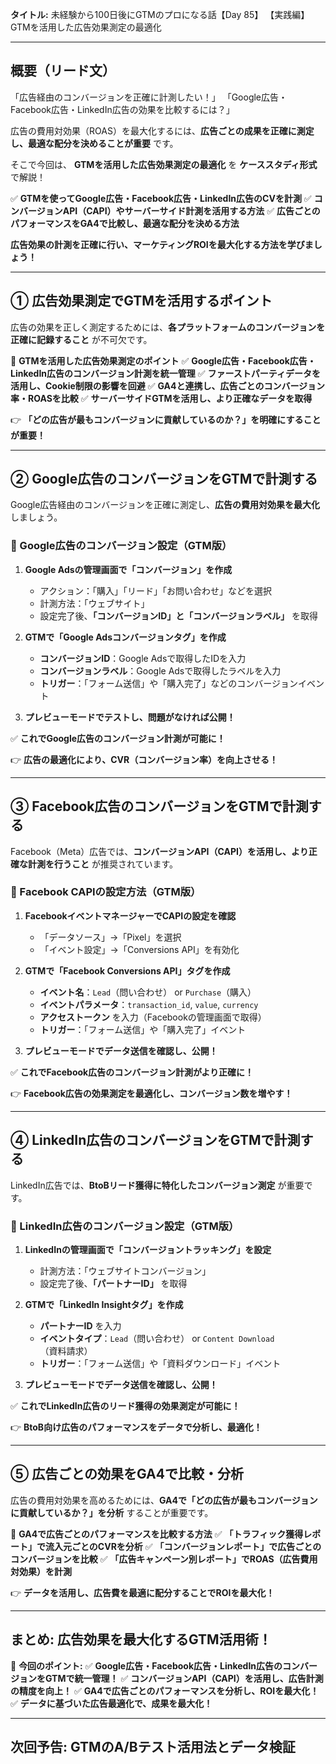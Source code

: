 **タイトル:**
未経験から100日後にGTMのプロになる話【Day 85】
【実践編】GTMを活用した広告効果測定の最適化

---

## **概要（リード文）**

「広告経由のコンバージョンを正確に計測したい！」
「Google広告・Facebook広告・LinkedIn広告の効果を比較するには？」

広告の費用対効果（ROAS）を最大化するには、**広告ごとの成果を正確に測定し、最適な配分を決めることが重要** です。

そこで今回は、 **GTMを活用した広告効果測定の最適化** を **ケーススタディ形式** で解説！

✅ **GTMを使ってGoogle広告・Facebook広告・LinkedIn広告のCVを計測**
✅ **コンバージョンAPI（CAPI）やサーバーサイド計測を活用する方法**
✅ **広告ごとのパフォーマンスをGA4で比較し、最適な配分を決める方法**

**広告効果の計測を正確に行い、マーケティングROIを最大化する方法を学びましょう！**

---

## **① 広告効果測定でGTMを活用するポイント**

広告の効果を正しく測定するためには、**各プラットフォームのコンバージョンを正確に記録すること** が不可欠です。

📌 **GTMを活用した広告効果測定のポイント**
✅ **Google広告・Facebook広告・LinkedIn広告のコンバージョン計測を統一管理**
✅ **ファーストパーティデータを活用し、Cookie制限の影響を回避**
✅ **GA4と連携し、広告ごとのコンバージョン率・ROASを比較**
✅ **サーバーサイドGTMを活用し、より正確なデータを取得**

👉 **「どの広告が最もコンバージョンに貢献しているのか？」を明確にすることが重要！**

---

## **② Google広告のコンバージョンをGTMで計測する**

Google広告経由のコンバージョンを正確に測定し、**広告の費用対効果を最大化** しましょう。

### **🔹 Google広告のコンバージョン設定（GTM版）**

1. **Google Adsの管理画面で「コンバージョン」を作成**
   - アクション：「購入」「リード」「お問い合わせ」などを選択
   - 計測方法：「ウェブサイト」
   - 設定完了後、**「コンバージョンID」と「コンバージョンラベル」** を取得

2. **GTMで「Google Adsコンバージョンタグ」を作成**
   - **コンバージョンID**：Google Adsで取得したIDを入力
   - **コンバージョンラベル**：Google Adsで取得したラベルを入力
   - **トリガー**：「フォーム送信」や「購入完了」などのコンバージョンイベント

3. **プレビューモードでテストし、問題がなければ公開！**

✅ **これでGoogle広告のコンバージョン計測が可能に！**

👉 **広告の最適化により、CVR（コンバージョン率）を向上させる！**

---

## **③ Facebook広告のコンバージョンをGTMで計測する**

Facebook（Meta）広告では、**コンバージョンAPI（CAPI）を活用し、より正確な計測を行うこと** が推奨されています。

### **🔹 Facebook CAPIの設定方法（GTM版）**

1. **FacebookイベントマネージャーでCAPIの設定を確認**
   - 「データソース」→「Pixel」を選択
   - 「イベント設定」→「Conversions API」を有効化

2. **GTMで「Facebook Conversions API」タグを作成**
   - **イベント名**：`Lead`（問い合わせ） or `Purchase`（購入）
   - **イベントパラメータ**：`transaction_id`, `value`, `currency`
   - **アクセストークン** を入力（Facebookの管理画面で取得）
   - **トリガー**：「フォーム送信」や「購入完了」イベント

3. **プレビューモードでデータ送信を確認し、公開！**

✅ **これでFacebook広告のコンバージョン計測がより正確に！**

👉 **Facebook広告の効果測定を最適化し、コンバージョン数を増やす！**

---

## **④ LinkedIn広告のコンバージョンをGTMで計測する**

LinkedIn広告では、**BtoBリード獲得に特化したコンバージョン測定** が重要です。

### **🔹 LinkedIn広告のコンバージョン設定（GTM版）**

1. **LinkedInの管理画面で「コンバージョントラッキング」を設定**
   - 計測方法：「ウェブサイトコンバージョン」
   - 設定完了後、**「パートナーID」** を取得

2. **GTMで「LinkedIn Insightタグ」を作成**
   - **パートナーID** を入力
   - **イベントタイプ**：`Lead`（問い合わせ） or `Content Download`（資料請求）
   - **トリガー**：「フォーム送信」や「資料ダウンロード」イベント

3. **プレビューモードでデータ送信を確認し、公開！**

✅ **これでLinkedIn広告のリード獲得の効果測定が可能に！**

👉 **BtoB向け広告のパフォーマンスをデータで分析し、最適化！**

---

## **⑤ 広告ごとの効果をGA4で比較・分析**

広告の費用対効果を高めるためには、**GA4で「どの広告が最もコンバージョンに貢献しているか？」を分析** することが重要です。

📌 **GA4で広告ごとのパフォーマンスを比較する方法**
✅ **「トラフィック獲得レポート」で流入元ごとのCVRを分析**
✅ **「コンバージョンレポート」で広告ごとのコンバージョンを比較**
✅ **「広告キャンペーン別レポート」でROAS（広告費用対効果）を計測**

👉 **データを活用し、広告費を最適に配分することでROIを最大化！**

---

## **まとめ: 広告効果を最大化するGTM活用術！**

📌 **今回のポイント:**
✅ **Google広告・Facebook広告・LinkedIn広告のコンバージョンをGTMで統一管理！**
✅ **コンバージョンAPI（CAPI）を活用し、広告計測の精度を向上！**
✅ **GA4で広告ごとのパフォーマンスを分析し、ROIを最大化！**
✅ **データに基づいた広告最適化で、成果を最大化！**

---

## **次回予告: GTMのA/Bテスト活用法とデータ検証**
